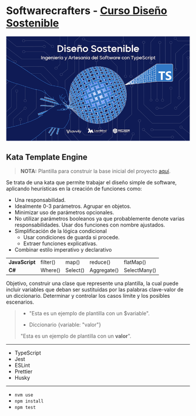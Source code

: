 # Softwarecrafters - [Curso Diseño Sostenible](https://diseñosostenible.com)

![Diseño Sostenible](coverds.png)

## Kata Template Engine

>**NOTA:** Plantilla para construir la base inicial del proyecto [aquí](https://github.com/softwarecrafters-io/ts-eslint-prettier-jest).

Se trata de una kata que permite trabajar el diseño simple de software, aplicando heurísticas en la creación de funciones como:
- Una responsabilidad.
- Idealmente 0-3 parámetros. Agrupar en objetos.
- Minimizar uso de parámetros opcionales.
- No utilizar parámetros booleanos ya que probablemente denote varias responsabilidades. Usar dos funciones con nombre ajustados.
- Simplificación de la lógica condicional
	- Usar condiciones de guarda si procede.
	- Extraer funciones explicativas.
- Combinar estilo imperativo y declarativo

|  |  |  |  |  |
|-----------|-----------|-----------|-----------|-----------|
| **JavaScript**| filter() | map() | reduce() | flatMap() |
| **C#**        | Where() | Select() | Aggregate() | SelectMany() |


Objetivo, construir una clase que represente una plantilla, la cual puede incluir variables que deban ser sustituidas por las palabras clave-valor de un diccionario.
Determinar y controlar los casos límite y los posibles escenarios.

> - "Esta es un ejemplo de plantilla con un $variable".
> 
> - Diccionario {variable: "valor"}
> 
> "Esta es un ejemplo de plantilla con un **valor**".

---

* TypeScript
* Jest
* ESLint
* Prettier
* Husky

---
* `nvm use`
* `npm install`
* `npm test`

